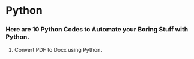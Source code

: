 # Python

### Here are 10 Python Codes to Automate your Boring Stuff with Python.

1. Convert PDF to Docx using Python.
